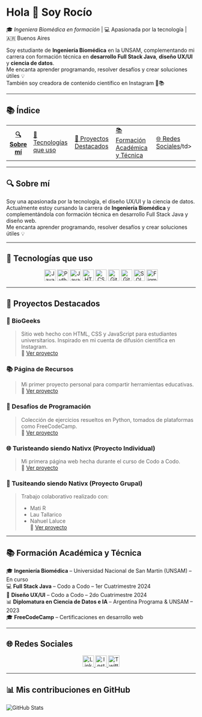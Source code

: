 # Hola 👋 Soy Rocío  
🎓 *Ingeniera Biomédica en formación* | 💻 Apasionada por la tecnología | 🇦🇷 Buenos Aires  

Soy estudiante de **Ingeniería Biomédica** en la UNSAM, complementando mi carrera con formación técnica en **desarrollo Full Stack Java**, **diseño UX/UI** y **ciencia de datos**.  
Me encanta aprender programando, resolver desafíos y crear soluciones útiles 💡  
También soy creadora de contenido científico en Instagram 🧪📚  

---

## 📚 Índice

<div align="center">
    <table> <!-- ESTO NO SE HACE PERO LA VERDAD QUE PARA IR ARMANDO NO QUEDA TAAAN MAL-->
                       <th>
                           <a href="#-sobre-mí">🔍 Sobre mí</a> </td> 
                           <td><a href="#-tecnologías-que-uso">🔧 Tecnologías que uso</a></td>
                            <td> <a href="#-proyectos-destacados">🎯 Proyectos Destacados</a></td><td> <a href="#-formación-académica-y-técnica">📚 Formación Académica y Técnica</a></td>
                           <td><a href="#-redes-sociales">🌐 Redes Sociales</a>/td>
                       </th>
    </table>
</div>

---

## 🔍 Sobre mí

Soy una apasionada por la tecnología, el diseño UX/UI y la ciencia de datos.  
Actualmente estoy cursando la carrera de **Ingeniería Biomédica** y complementándola con formación técnica en desarrollo Full Stack Java y diseño web.  
Me encanta aprender programando, resolver desafíos y crear soluciones útiles 💡

---

## 🔧 Tecnologías que uso

<div align="center">
  <img src="https://img.shields.io/badge/Java-ED8B00?style=for-the-badge&logo=java&logoColor=white" alt="Java" height="30" />
  <img src="https://img.shields.io/badge/Python-3776AB?style=for-the-badge&logo=python&logoColor=white" alt="Python" height="30" />
  <img src="https://img.shields.io/badge/JavaScript-F7DF1E?style=for-the-badge&logo=javascript&logoColor=black" alt="JavaScript" height="30" />
  <img src="https://img.shields.io/badge/HTML5-E34F26?style=for-the-badge&logo=html5&logoColor=white" alt="HTML5" height="30" />
  <img src="https://img.shields.io/badge/CSS3-1572B6?style=for-the-badge&logo=css3&logoColor=white" alt="CSS3" height="30" />
  <img src="https://img.shields.io/badge/Git-F05032?style=for-the-badge&logo=git&logoColor=white" alt="Git" height="30" />
  <img src="https://img.shields.io/badge/GitHub-121011?style=for-the-badge&logo=github&logoColor=white" alt="GitHub" height="30" />
  <img src="https://img.shields.io/badge/SQL-0084bd?style=for-the-badge&logo=mysql&logoColor=white" alt="SQL" height="30" />
  <img src="https://img.shields.io/badge/Figma-F24E1E?style=for-the-badge&logo=figma&logoColor=white" alt="Figma" height="30" />
</div>

---

## 🎯 Proyectos Destacados 

### 🧪 BioGeeks  
> Sitio web hecho con HTML, CSS y JavaScript para estudiantes universitarios. Inspirado en mi cuenta de difusión científica en Instagram.  
🔗 [Ver proyecto](https://github.com/ro-fer/BioGeeks) 

### 📚 Página de Recursos  
> Mi primer proyecto personal para compartir herramientas educativas.  
🔗 [Ver proyecto](https://github.com/ro-fer/Pagina-de-recursos) 

### 🧠 Desafíos de Programación  
> Colección de ejercicios resueltos en Python, tomados de plataformas como FreeCodeCamp.  
🔗 [Ver proyecto](https://github.com/ro-fer/Desafios_programacion) 

### 🌐 Turisteando siendo Nativx (Proyecto Individual)  
> Mi primera página web hecha durante el curso de Codo a Codo.  
🔗 [Ver proyecto](https://github.com/ro-fer/Turisteando-siendo-Nativx) 

### 🏢 Tusiteando siendo Nativx (Proyecto Grupal)  
> Trabajo colaborativo realizado con:
> - Mati R  
> - Lau Tallarico  
> - Nahuel Laluce  
🔗 [Ver proyecto](https://github.com/ro-fer/TusiTEANDO-siendo-nativx) 

---

## 📚 Formación Académica y Técnica

🎓 **Ingeniería Biomédica** – Universidad Nacional de San Martín (UNSAM) – En curso  
💻 **Full Stack Java** – Codo a Codo – 1er Cuatrimestre 2024  
🎨 **Diseño UX/UI** – Codo a Codo – 2do Cuatrimestre 2024  
📊 **Diplomatura en Ciencia de Datos e IA** – Argentina Programa & UNSAM – 2023  
🎓 **FreeCodeCamp** – Certificaciones en desarrollo web  

---

## 🌐 Redes Sociales

<div align="center">
  <a href="https://linkedin.com/in/tu-linkedin"> 
    <img src="https://img.shields.io/badge/-LinkedIn-0A66C2?style=flat-square&logo=linkedin&logoColor=white" alt="LinkedIn" height="30" />
  </a>
  <a href="https://instagram.com/tu-instagram">
    <img src="https://img.shields.io/badge/-Instagram-E4405F?style=flat-square&logo=instagram&logoColor=white" alt="Instagram" height="30" />
  </a>
  <a href="https://twitter.com/tu-twitter">
    <img src="https://img.shields.io/badge/-Twitter-1DA1F2?style=flat-square&logo=twitter&logoColor=white" alt="Twitter" height="30" />
  </a>
</div>

---

## 📊 Mis contribuciones en GitHub 

![GitHub Stats](https://github-readme-stats.vercel.app/api?username=ro-fer&show_icons=true&theme=synthwave)
